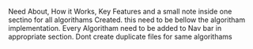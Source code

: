 Need About, How it Works,  Key Features and a small note inside one sectino for all algorithams Created. this need to be bellow the algoritham implementation. Every Algoritham need to be added to Nav bar in appropriate section. Dont create duplicate files for same algorithams